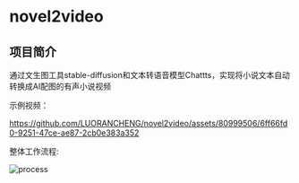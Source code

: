 # novel2video

## 项目简介

通过文生图工具stable-diffusion和文本转语音模型Chattts，实现将小说文本自动转换成AI配图的有声小说视频

示例视频：

https://github.com/LUORANCHENG/novel2video/assets/80999506/6ff66fd0-9251-47ce-ae87-2cb0e383a352


整体工作流程:

![process](https://github.com/LUORANCHENG/novel2video/assets/80999506/f326840f-3437-4c00-81f9-a455529f1ef2)
